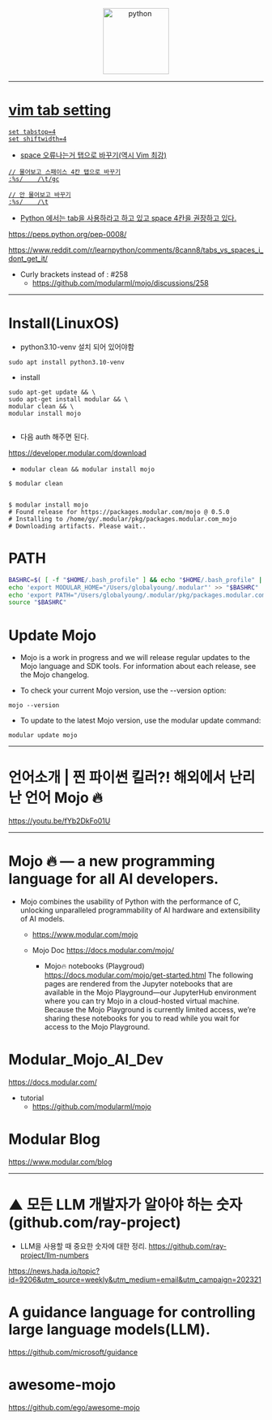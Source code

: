 <p align="center">
  <a href="https://www.modular.com/"><img alt="python" width="130px" src="https://user-images.githubusercontent.com/67513038/236720090-fd0d6b3f-5c81-46f4-9df7-94c458a80622.png">  
</p>

<hr>


# vim tab setting

```
set tabstop=4
set shiftwidth=4
```

- space 오류나는거 탭으로 바꾸기(역시 Vim 최강)
```
// 물어보고 스패이스 4칸 탭으로 바꾸기
:%s/    /\t/gc

// 안 물어보고 바꾸기
:%s/    /\t
```

- Python 에서는 tab을 사용하라고 하고 있고 space 4칸을 권장하고 있다. 

https://peps.python.org/pep-0008/

https://www.reddit.com/r/learnpython/comments/8cann8/tabs_vs_spaces_i_dont_get_it/

- Curly brackets instead of : #258 
  - https://github.com/modularml/mojo/discussions/258

<hr>

# Install(LinuxOS)

- python3.10-venv 설치 되어 있어야함
```
sudo apt install python3.10-venv
```

- install

```
sudo apt-get update && \
sudo apt-get install modular && \
modular clean && \
modular install mojo


```

- 다음 auth 해주면 된다. 

https://developer.modular.com/download

- ```modular clean && modular install mojo```

```
$ modular clean

 
$ modular install mojo
# Found release for https://packages.modular.com/mojo @ 0.5.0
# Installing to /home/gy/.modular/pkg/packages.modular.com_mojo
# Downloading artifacts. Please wait..
```


# PATH

```bash
BASHRC=$( [ -f "$HOME/.bash_profile" ] && echo "$HOME/.bash_profile" || echo "$HOME/.bashrc" )
echo 'export MODULAR_HOME="/Users/globalyoung/.modular"' >> "$BASHRC"
echo 'export PATH="/Users/globalyoung/.modular/pkg/packages.modular.com_mojo/bin:$PATH"' >> "$BASHRC"
source "$BASHRC"
```

# Update Mojo

- Mojo is a work in progress and we will release regular updates to the Mojo language and SDK tools. For information about each release, see the Mojo changelog.

- To check your current Mojo version, use the --version option:

```
mojo --version
```

- To update to the latest Mojo version, use the modular update command:

```
modular update mojo
```

<hr>

# 언어소개 | 찐 파이썬 킬러?! 해외에서 난리난 언어 Mojo 🔥

https://youtu.be/fYb2DkFo01U

<hr>

# Mojo 🔥 — a new programming language for all AI developers.

- Mojo combines the usability of Python with the performance of C, unlocking unparalleled programmability of AI hardware and extensibility of AI models.

  - https://www.modular.com/mojo

  - Mojo Doc https://docs.modular.com/mojo/

    - Mojo🔥 notebooks (Playgroud)
    https://docs.modular.com/mojo/get-started.html
    The following pages are rendered from the Jupyter notebooks that are available in the Mojo Playground—our JupyterHub environment where you can try Mojo in a cloud-hosted virtual machine.
    Because the Mojo Playground is currently limited access, we’re sharing these notebooks for you to read while you wait for access to the Mojo Playground.

# Modular_Mojo_AI_Dev

https://docs.modular.com/

- tutorial
  - https://github.com/modularml/mojo

# Modular Blog

https://www.modular.com/blog

<hr>

# ▲ 모든 LLM 개발자가 알아야 하는 숫자 (github.com/ray-project)

- LLM을 사용할 때 중요한 숫자에 대한 정리. https://github.com/ray-project/llm-numbers

https://news.hada.io/topic?id=9206&utm_source=weekly&utm_medium=email&utm_campaign=202321

# A guidance language for controlling large language models(LLM).

https://github.com/microsoft/guidance

# awesome-mojo

https://github.com/ego/awesome-mojo
